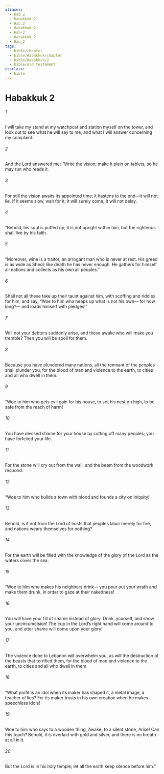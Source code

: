 ```yaml
---
aliases:
  - Hab 2
  - Habakkuk.2
  - Hab.2
  - Habakkuk-2
  - Hab-2
  - Habakkuk_2
  - Hab_2
tags:
  - bible/chapter
  - bible/Habakkuk/chapter
  - bible/Habakkuk/2
  - bible/old testament
cssclass:
  - bible
---
```


# Habakkuk 2

###### 1
I will take my stand at my watchpost and station myself on the tower, and look out to see what he will say to me, and what I will answer concerning my complaint.
###### 2
And the Lord answered me:   “Write the vision; make it plain on tablets, so he may run who reads it.
###### 3
For still the vision awaits its appointed time; it hastens to the end—it will not lie. If it seems slow, wait for it;   it will surely come; it will not delay.
###### 4
“Behold, his soul is puffed up; it is not upright within him, but the righteous shall live by his faith.
###### 5
“Moreover, wine is a traitor, an arrogant man who is never at rest. His greed is as wide as Sheol; like death he has never enough.   He gathers for himself all nations and collects as his own all peoples.”
###### 6
Shall not all these take up their taunt against him, with scoffing and riddles for him, and say,   “Woe to him who heaps up what is not his own— for how long?— and loads himself with pledges!”
###### 7
Will not your debtors suddenly arise, and those awake who will make you tremble? Then you will be spoil for them.
###### 8
Because you have plundered many nations, all the remnant of the peoples shall plunder you,   for the blood of man and violence to the earth, to cities and all who dwell in them.
###### 9
“Woe to him who gets evil gain for his house,   to set his nest on high, to be safe from the reach of harm!
###### 10
You have devised shame for your house   by cutting off many peoples; you have forfeited your life.
###### 11
For the stone will cry out from the wall, and the beam from the woodwork respond.
###### 12
“Woe to him who builds a town with blood and founds a city on iniquity!
###### 13
Behold, is it not from the Lord of hosts that peoples labor merely for fire, and nations weary themselves for nothing?
###### 14
For the earth will be filled with the knowledge of the glory of the Lord as the waters cover the sea.
###### 15
“Woe to him who makes his neighbors drink— you pour out your wrath and make them drunk, in order to gaze at their nakedness!
###### 16
You will have your fill of shame instead of glory.   Drink, yourself, and show your uncircumcision!   The cup in the Lord’s right hand will come around to you, and utter shame will come upon your glory!
###### 17
The violence done to Lebanon will overwhelm you, as will the destruction of the beasts that terrified them,   for the blood of man and violence to the earth, to cities and all who dwell in them.
###### 18
“What profit is an idol when its maker has shaped it, a metal image, a teacher of lies? For its maker trusts in his own creation when he makes speechless idols!
###### 19
Woe to him who says to a wooden thing, Awake; to a silent stone, Arise! Can this teach? Behold, it is overlaid with gold and silver, and there is no breath at all in it.
###### 20
But the Lord is in his holy temple;   let all the earth keep silence before him.”


